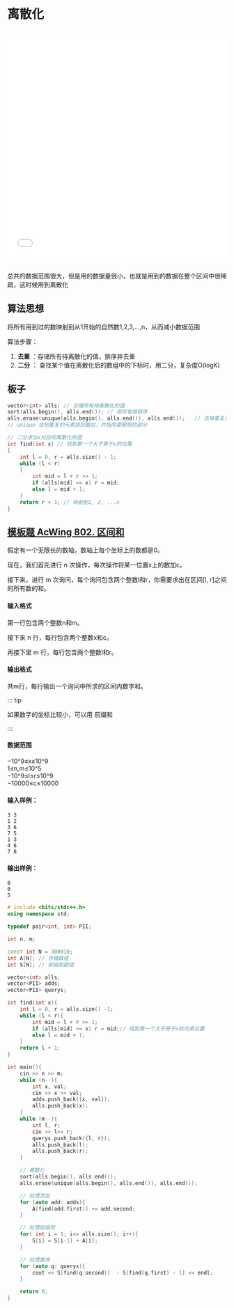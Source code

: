 # 离散化

<iframe src="//player.bilibili.com/player.html?aid=371028617&bvid=BV1JZ4y1H7wg&cid=205279015&page=1" scrolling="no" border="0" frameborder="no" framespacing="0" allowfullscreen="true" style="width: 100%; height: 500px; max-width: 100%；align:center; padding:20px 0;"> </iframe>

总共的数据范围很大，但是用的数据量很小，也就是用到的数据在整个区间中很稀疏，这时候用到离散化

## 算法思想

将所有用到过的数映射到从1开始的自然数1,2,3,...,n，从而减小数据范围

算法步骤：

1. **去重** ：存储所有待离散化的值，排序并去重
2. **二分** ： 查找某个值在离散化后的数组中的下标时，用二分，复杂度O(logK)

## 板子

```cpp
vector<int> alls; // 存储所有待离散化的值
sort(alls.begin(), alls.end()); // 将所有值排序
alls.erase(unique(alls.begin(), alls.end()), alls.end());   // 去掉重复元素
// unique 会把重复的元素放到最后，并指向要删除的部分

// 二分求出x对应的离散化的值
int find(int x) // 找到第一个大于等于x的位置
{
    int l = 0, r = alls.size() - 1;
    while (l < r)
    {
        int mid = l + r >> 1;
        if (alls[mid] >= x) r = mid;
        else l = mid + 1;
    }
    return r + 1; // 映射到1, 2, ...n
}
```

## [模板题 AcWing 802. 区间和](https://www.acwing.com/activity/content/problem/content/836/1/)

假定有一个无限长的数轴，数轴上每个坐标上的数都是0。

现在，我们首先进行 n 次操作，每次操作将某一位置x上的数加c。

接下来，进行 m 次询问，每个询问包含两个整数l和r，你需要求出在区间[l, r]之间的所有数的和。

#### 输入格式

第一行包含两个整数n和m。

接下来 n 行，每行包含两个整数x和c。

再接下里 m 行，每行包含两个整数l和r。

#### 输出格式

共m行，每行输出一个询问中所求的区间内数字和。

::: tip

如果数字的坐标比较小，可以用 前缀和

:::

#### 数据范围

−10^9≤x≤10^9 <br>
1≤n,m≤10^5 <br>
−10^9≤l≤r≤10^9 <br>
−10000≤c≤10000 <br>

#### 输入样例：

```
3 3
1 2
3 6
7 5
1 3
4 6
7 8
```

#### 输出样例：

```
8
0
5
```

```cpp
# include <bits/stdc++.h>
using namespace std;

typedef pair<int, int> PII;

int n, m;

const int N = 300010;
int A[N]; // 存储数组
int S[N]; // 前缀和数组

vector<int> alls;
vector<PII> adds;
vector<PII> querys;

int find(int x){
    int l = 0, r = alls.size() -1;
    while (l < r){
        int mid = l + r >> 1;
        if (alls[mid] >= x) r = mid;// 找到第一个大于等于x的元素位置
        else l = mid + 1;
    }
    return l + 1;
}

int main(){
    cin >> n >> m;
    while (n--){
        int x, val;
        cin >> x >> val;
        adds.push_back({x, val});
        alls.push_back(x);
    }
    while (m--){
        int l, r;
        cin >> l>> r;
        querys.push_back({l, r});
        alls.push_back(l);
        alls.push_back(r);
    }

    // 离散化
    sort(alls.begin(), alls.end());
    alls.erase(unique(alls.begin(), alls.end()), alls.end());

    // 处理添加
    for (auto add: adds){
        A[find(add.first)] += add.second;
    }

    // 处理前缀和
    for( int i = 1; i<= alls.size(); i++){
        S[i] = S[i-1] + A[i];
    }

    // 处理查询
    for (auto q: querys){
        cout << S[find(q.second)]  - S[find(q.first) - 1] << endl;
    }

    return 0;
}
```



